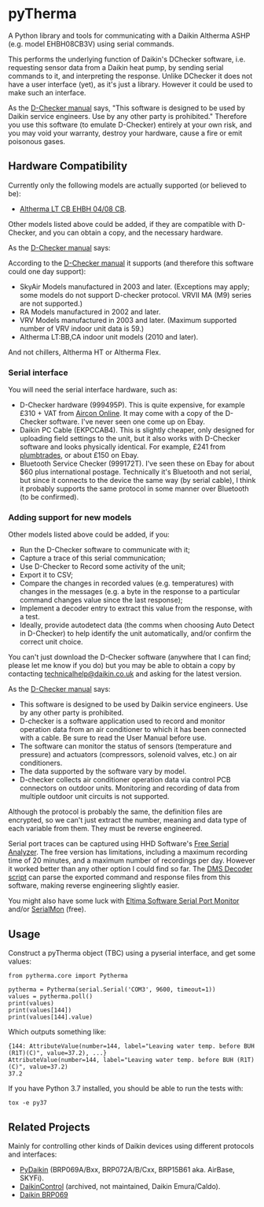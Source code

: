 # pyTherma

A Python library and tools for communicating with a Daikin Altherma ASHP (e.g. model EHBH08CB3V)
using serial commands.

This performs the underlying function of Daikin's DChecker software, i.e. requesting sensor data
from a Daikin heat pump, by sending serial commands to it, and interpreting the response. Unlike
DChecker it does not have a user interface (yet), as it's just a library. However it could be used
to make such an interface.

As the [D-Checker manual](https://daikinspare.com.ua/download/dchecker/User%20Manual%20D-Checker%20v3400%20EN.pdf)
says, "This software is designed to be used by Daikin service engineers. Use by any other party is prohibited."
Therefore you use this software (to emulate D-Checker) entirely at your own risk, and you may void your warranty,
destroy your hardware, cause a fire or emit poisonous gases.

## Hardware Compatibility

Currently only the following models are actually supported (or believed to be):

* [Altherma LT CB EHBH 04/08 CB](https://www.daikin.co.uk/en_gb/products/EHBH-CB.html).

Other models listed above could be added, if they are compatible with D-Checker, and you
can obtain a copy, and the necessary hardware.

As the [D-Checker manual](https://daikinspare.com.ua/download/dchecker/User%20Manual%20D-Checker%20v3400%20EN.pdf)
says:

According to the [D-Checker manual](https://daikinspare.com.ua/download/dchecker/User%20Manual%20D-Checker%20v3400%20EN.pdf)
it supports (and therefore this software could one day support):

* SkyAir Models manufactured in 2003 and later. (Exceptions may apply; some models do not support
  D-checker protocol. VRVII MA (M9) series are not supported.)
* RA Models manufactured in 2002 and later.
* VRV Models manufactured in 2003 and later. (Maximum supported number of VRV indoor unit data is 59.)
* Altherma LT:BB,CA indoor unit models (2010 and later).

And not chillers, Altherma HT or Altherma Flex.

### Serial interface

You will need the serial interface hardware, such as:

* D-Checker hardware (999495P). This is quite expensive, for example £310 + VAT from
  [Aircon Online](https://aircon-online.co.uk/product/d-checker-for-ducted-units/). It may come with
  a copy of the D-Checker software. I've never seen one come up on Ebay.
* Daikin PC Cable (EKPCCAB4). This is slightly cheaper, only designed for uploading field settings to
  the unit, but it also works with D-Checker software and looks physically identical.
  For example, £241 from [plumbtrades](https://www.plumbtrades.co.uk/product/daikin-pc-cable-ekpccab3/),
  or about £150 on Ebay.
* Bluetooth Service Checker (999172T). I've seen these on Ebay for about $60 plus international
  postage. Technically it's Bluetooth and not serial, but since it connects to the device the same
  way (by serial cable), I think it probably supports the same protocol in some manner over
  Bluetooth (to be confirmed).

### Adding support for new models

Other models listed above could be added, if you:

* Run the D-Checker software to communicate with it;
* Capture a trace of this serial communication;
* Use D-Checker to Record some activity of the unit;
* Export it to CSV;
* Compare the changes in recorded values (e.g. temperatures) with changes in the messages (e.g.
  a byte in the response to a particular command changes value since the last response);
* Implement a decoder entry to extract this value from the response, with a test.
* Ideally, provide autodetect data (the comms when choosing Auto Detect in D-Checker) to help
  identify the unit automatically, and/or confirm the correct unit choice.

You can't just download the D-Checker software (anywhere that I can find; please let me know if you
do) but you may be able to obtain a copy by contacting technicalhelp@daikin.co.uk and asking for the
latest version.

As the [D-Checker manual](https://daikinspare.com.ua/download/dchecker/User%20Manual%20D-Checker%20v3400%20EN.pdf)
says:

* This software is designed to be used by Daikin service engineers. Use
  by any other party is prohibited.
* D-checker is a software application used to record and monitor operation data
  from an air conditioner to which it has been connected with a cable. Be sure to
  read the User Manual before use.
* The software can monitor the status of sensors (temperature and pressure) and
  actuators (compressors, solenoid valves, etc.) on air conditioners.
* The data supported by the software vary by model.
* D-checker collects air conditioner operation data via control PCB connectors on
  outdoor units. Monitoring and recording of data from multiple outdoor unit
  circuits is not supported.

Although the protocol is probably the same, the definition files are encrypted, so we can't just
extract the number, meaning and data type of each variable from them. They must be reverse engineered.

Serial port traces can be captured using HHD Software's
[Free Serial Analyzer](https://freeserialanalyzer.com/). The free version has limitations, including
a maximum recording time of 20 minutes, and a maximum number of recordings per day. However it worked
better than any other option I could find so far. The [DMS Decoder script](bin/dms_txt_parser.py)
can parse the exported command and response files from this software, making reverse engineering
slightly easier.

You might also have some luck with [Eltima Software Serial Port Monitor](https://www.eltima.com/products/serial-port-monitor/)
and/or [SerialMon](https://www.serialmon.com/) (free).

## Usage

Construct a pyTherma object (TBC) using a pyserial interface, and get some values:

	from pytherma.core import Pytherma

	pytherma = Pytherma(serial.Serial('COM3', 9600, timeout=1))
	values = pytherma.poll()
	print(values)
	print(values[144])
	print(values[144].value)

Which outputs something like:

	{144: AttributeValue(number=144, label="Leaving water temp. before BUH (R1T)(C)", value=37.2), ...}
	AttributeValue(number=144, label="Leaving water temp. before BUH (R1T)(C)", value=37.2)
	37.2

If you have Python 3.7 installed, you should be able to run the tests with:

	tox -e py37

## Related Projects

Mainly for controlling other kinds of Daikin devices using different protocols and interfaces:

* [PyDaikin](https://bitbucket.org/mustang51/pydaikin/src/master/) (BRP069A/Bxx, BRP072A/B/Cxx,
  BRP15B61 aka. AirBase, SKYFi).
* [DaikinControl](https://github.com/ael-code/daikin-control) (archived, not maintained,
  Daikin Emura/Caldo).
* [Daikin BRP069](https://bitbucket.org/mustang51/pydaikin/src/master/pydaikin/daikin_brp069.py)

